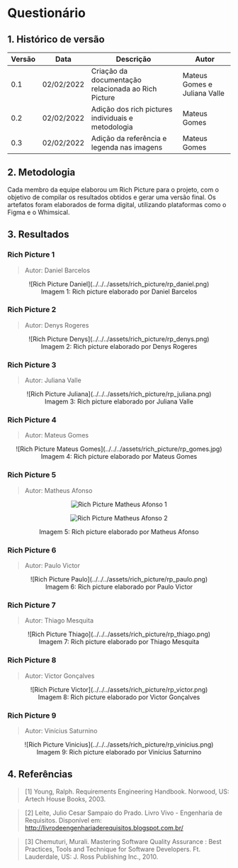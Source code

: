 # Questionário

## 1. Histórico de versão

| Versão | Data       | Descrição                                           | Autor        |
| ------ | ---------- | --------------------------------------------------- | ------------ |
| 0.1    | 02/02/2022 | Criação da documentação relacionada ao Rich Picture | Mateus Gomes e Juliana Valle |
| 0.2    | 02/02/2022 | Adição dos rich pictures individuais e metodologia | Mateus Gomes |
| 0.3    | 02/02/2022 | Adição da referência e legenda nas imagens | Mateus Gomes |

## 2. Metodologia

Cada membro da equipe elaborou um Rich Picture para o projeto, com o objetivo de compilar os resultados obtidos e gerar uma versão final. Os artefatos foram elaborados de forma digital, utilizando plataformas como o Figma e o Whimsical.

## 3. Resultados

### Rich Picture 1

> Autor: Daniel Barcelos

<center>
![Rich Picture Daniel](../../../assets/rich_picture/rp_daniel.png)

<figcaption>Imagem 1: Rich picture elaborado por Daniel Barcelos</figcaption>
</center>

### Rich Picture 2

> Autor: Denys Rogeres

<center>
![Rich Picture Denys](../../../assets/rich_picture/rp_denys.png)

<figcaption>Imagem 2: Rich picture elaborado por Denys Rogeres</figcaption>
</center>

### Rich Picture 3

> Autor: Juliana Valle

<center>
![Rich Picture Juliana](../../../assets/rich_picture/rp_juliana.png)

<figcaption>Imagem 3: Rich picture elaborado por Juliana Valle</figcaption>
</center>

### Rich Picture 4

> Autor: Mateus Gomes

<center>
![Rich Picture Mateus Gomes](../../../assets/rich_picture/rp_gomes.jpg)

<figcaption>Imagem 4: Rich picture elaborado por Mateus Gomes</figcaption>
</center>

### Rich Picture 5

> Autor: Matheus Afonso

<center>

![Rich Picture Matheus Afonso 1](../../../assets/rich_picture/rp_afonso1.png)

![Rich Picture Matheus Afonso 2](../../../assets/rich_picture/rp_afonso2.png)

<figcaption>Imagem 5: Rich picture elaborado por Matheus Afonso</figcaption>
</center>

### Rich Picture 6

> Autor: Paulo Victor

<center>
![Rich Picture Paulo](../../../assets/rich_picture/rp_paulo.png)

<figcaption>Imagem 6: Rich picture elaborado por Paulo Victor</figcaption>
</center>

### Rich Picture 7

> Autor: Thiago Mesquita

<center>
![Rich Picture Thiago](../../../assets/rich_picture/rp_thiago.png)

<figcaption>Imagem 7: Rich picture elaborado por Thiago Mesquita</figcaption>
</center>

### Rich Picture 8

> Autor: Victor Gonçalves

<center>
![Rich Picture Victor](../../../assets/rich_picture/rp_victor.png)

<figcaption>Imagem 8: Rich picture elaborado por Victor Gonçalves</figcaption>
</center>

### Rich Picture 9

> Autor: Vinícius Saturnino

<center>
![Rich Picture Vinicius](../../../assets/rich_picture/rp_vinicius.png)

<figcaption>Imagem 9: Rich picture elaborado por Vinícius Saturnino</figcaption>
</center>

## 4. Referências

> [1] Young, Ralph. Requirements Engineering Handbook. Norwood, US: Artech House Books, 2003.

> [2] Leite, Julio Cesar Sampaio do Prado. Livro Vivo - Engenharia de Requisitos. Disponível em: http://livrodeengenhariaderequisitos.blogspot.com.br/

> [3] Chemuturi, Murali. Mastering Software Quality Assurance : Best Practices, Tools and Technique for Software Developers. Ft. Lauderdale, US: J. Ross Publishing Inc., 2010.
